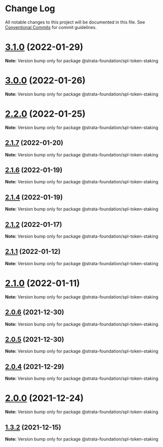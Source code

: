# Change Log

All notable changes to this project will be documented in this file.
See [Conventional Commits](https://conventionalcommits.org) for commit guidelines.

# [3.1.0](https://github.com/StrataFoundation/wumbo/compare/v3.0.0...v3.1.0) (2022-01-29)

**Note:** Version bump only for package @strata-foundation/spl-token-staking





# [3.0.0](https://github.com/StrataFoundation/wumbo/compare/v2.2.0...v3.0.0) (2022-01-26)

**Note:** Version bump only for package @strata-foundation/spl-token-staking





# [2.2.0](https://github.com/StrataFoundation/wumbo/compare/v2.1.11...v2.2.0) (2022-01-25)

**Note:** Version bump only for package @strata-foundation/spl-token-staking





## [2.1.7](https://github.com/StrataFoundation/wumbo/compare/v2.1.6...v2.1.7) (2022-01-20)

**Note:** Version bump only for package @strata-foundation/spl-token-staking





## [2.1.6](https://github.com/StrataFoundation/wumbo/compare/v2.1.5...v2.1.6) (2022-01-19)

**Note:** Version bump only for package @strata-foundation/spl-token-staking





## [2.1.4](https://github.com/StrataFoundation/wumbo/compare/v2.1.3...v2.1.4) (2022-01-19)

**Note:** Version bump only for package @strata-foundation/spl-token-staking





## [2.1.2](https://github.com/StrataFoundation/wumbo/compare/v2.1.1...v2.1.2) (2022-01-17)

**Note:** Version bump only for package @strata-foundation/spl-token-staking





## [2.1.1](https://github.com/StrataFoundation/wumbo/compare/v2.1.0...v2.1.1) (2022-01-12)

**Note:** Version bump only for package @strata-foundation/spl-token-staking





# [2.1.0](https://github.com/StrataFoundation/wumbo/compare/v2.0.6...v2.1.0) (2022-01-11)

**Note:** Version bump only for package @strata-foundation/spl-token-staking





## [2.0.6](https://github.com/StrataFoundation/wumbo/compare/v2.0.5...v2.0.6) (2021-12-30)

**Note:** Version bump only for package @strata-foundation/spl-token-staking





## [2.0.5](https://github.com/StrataFoundation/wumbo/compare/v2.0.4...v2.0.5) (2021-12-30)

**Note:** Version bump only for package @strata-foundation/spl-token-staking





## [2.0.4](https://github.com/StrataFoundation/wumbo/compare/v2.0.3-test...v2.0.4) (2021-12-29)

**Note:** Version bump only for package @strata-foundation/spl-token-staking





# [2.0.0](https://github.com/StrataFoundation/wumbo/compare/v1.3.2...v2.0.0) (2021-12-24)

**Note:** Version bump only for package @strata-foundation/spl-token-staking





## [1.3.2](https://github.com/StrataFoundation/wumbo/compare/v0.7.0...v1.3.2) (2021-12-15)

**Note:** Version bump only for package @strata-foundation/spl-token-staking
